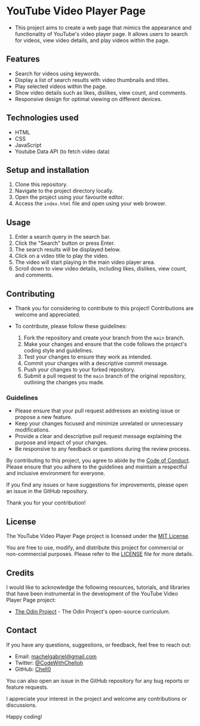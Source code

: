# YouTube Video Player Page

- This project aims to create a web page that mimics the appearance and functionality of YouTube's video player page. It allows users to search for videos, view video details, and play videos within the page.

## Features

- Search for videos using keywords.
- Display a list of search results with video thumbnails and titles.
- Play selected videos within the page.
- Show video details such as likes, dislikes, view count, and comments.
- Responsive design for optimal viewing on different devices.

## Technologies used

- HTML
- CSS
- JavaScript
- Youtube Data API (to fetch video data)

## Setup and installation

1. Clone this repository.
2. Navigate to the project directory locally.
3. Open the project using your favourite editor.
4. Access the `index.html` file and open using your web browser.

## Usage

1. Enter a search query in the search bar.
2. Click the "Search" button or press Enter.
3. The search results will be displayed below.
4. Click on a video title to play the video.
5. The video will start playing in the main video player area.
6. Scroll down to view video details, including likes, dislikes, view count, and comments.

## Contributing

- Thank you for considering to contribute to this project! Contributions are welcome and appreciated. 
- To contribute, please follow these guidelines:

    1. Fork the repository and create your branch from the `main` branch.
    2. Make your changes and ensure that the code follows the project's coding style and guidelines.
    3. Test your changes to ensure they work as intended.
    4. Commit your changes with a descriptive commit message.
    5. Push your changes to your forked repository.
    6. Submit a pull request to the `main` branch of the original repository, outlining the changes you made.

### Guidelines

- Please ensure that your pull request addresses an existing issue or propose a new feature.
- Keep your changes focused and minimize unrelated or unnecessary modifications.
- Provide a clear and descriptive pull request message explaining the purpose and impact of your changes.
- Be responsive to any feedback or questions during the review process.

By contributing to this project, you agree to abide by the [Code of Conduct](CODE_OF_CONDUCT.md). Please ensure that you adhere to the guidelines and maintain a respectful and inclusive environment for everyone.

If you find any issues or have suggestions for improvements, please open an issue in the GitHub repository.

Thank you for your contribution!

## License

The YouTube Video Player Page project is licensed under the [MIT License](LICENSE).

You are free to use, modify, and distribute this project for commercial or non-commercial purposes. Please refer to the [LICENSE](LICENSE) file for more details.

## Credits

I would like to acknowledge the following resources, tutorials, and libraries that have been instrumental in the development of the YouTube Video Player Page project:

- [The Odin Project](https://github.com/TheOdinProject/curriculum/blob/b5b6fc5cfedbcc28005eb92aca8ba79e0e81bdc8/html_css/project_media.md) - The Odin Project's open-source curriculum.

## Contact

If you have any questions, suggestions, or feedback, feel free to reach out:

- Email: [machelgabriel@gmail.com](mailto:machelgabriel@gmail.com)
- Twitter: [@CodeWithChelloh](https://twitter.com/CodeWithChelloh)
- GitHub: [Chell0](https://github.com/Chell0)

You can also open an issue in the GitHub repository for any bug reports or feature requests.

I appreciate your interest in the project and welcome any contributions or discussions.

Happy coding!


